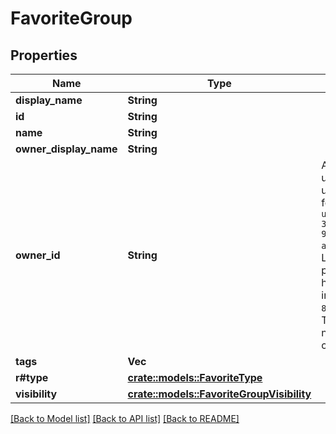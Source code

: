 # FavoriteGroup

## Properties

Name | Type | Description | Notes
------------ | ------------- | ------------- | -------------
**display_name** | **String** |  | 
**id** | **String** |  | 
**name** | **String** |  | 
**owner_display_name** | **String** |  | 
**owner_id** | **String** | A users unique ID, usually in the form of `usr_c1644b5b-3ca4-45b4-97c6-a2a0de70d469`. Legacy players can have old IDs in the form of `8JoV9XEdpo`. The ID can never be changed. | 
**tags** | **Vec<String>** |   | 
**r#type** | [**crate::models::FavoriteType**](FavoriteType.md) |  | 
**visibility** | [**crate::models::FavoriteGroupVisibility**](FavoriteGroupVisibility.md) |  | 

[[Back to Model list]](../README.md#documentation-for-models) [[Back to API list]](../README.md#documentation-for-api-endpoints) [[Back to README]](../README.md)


